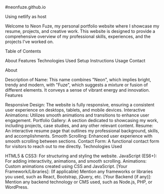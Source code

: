 #neonfuze.github.io

Using netlify as host 

Welcome to Neon Fuze, my personal portfolio website where I showcase my resume, projects, and creative work. This website is designed to provide a comprehensive overview of my professional skills, experiences, and the projects I've worked on.

Table of Contents

About
Features
Technologies Used
Setup Instructions
Usage
Contact

About

Description of Name: This name combines "Neon", which implies bright, trendy and modern, with "Fuze", which suggests a mixture or fusion of different elements. It conveys a sense of vibrant energy and innovation.
Features

Responsive Design: The website is fully responsive, ensuring a consistent user experience on desktops, tablets, and mobile devices.
Interactive Animations: Utilizes smooth animations and transitions to enhance user engagement.
Portfolio Gallery: A section dedicated to showcasing my work, including projects, case studies, and any other relevant content.
Resume: An interactive resume page that outlines my professional background, skills, and accomplishments.
Smooth Scrolling: Enhanced user experience with smooth scrolling between sections.
Contact Form: A functional contact form for visitors to reach out to me directly.
Technologies Used

HTML5 & CSS3: For structuring and styling the website.
JavaScript (ES6+): For adding interactivity, animations, and smooth scrolling.
Animations: Custom animations created using CSS and JavaScript.
[Your Framework/Libraries]: (If applicable) Mention any frameworks or libraries you used, such as React, Bootstrap, jQuery, etc.
[Your Backend (if any)]: Mention any backend technology or CMS used, such as Node.js, PHP, or WordPress.
